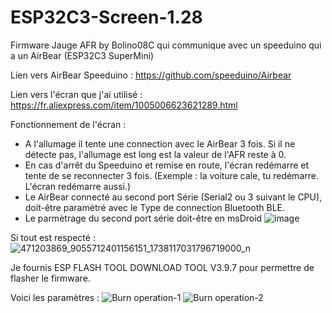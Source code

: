 # ESP32C3-Screen-1.28
Firmware Jauge AFR by Bolino08C qui communique avec un speeduino qui a un AirBear (ESP32C3 SuperMini)

Lien vers AirBear Speeduino : https://github.com/speeduino/Airbear

Lien vers l'écran que j'ai utilisé : https://fr.aliexpress.com/item/1005006623621289.html

Fonctionnement de l'écran :
* A l'allumage il tente une connection avec le AirBear 3 fois. 
Si il ne détecte pas, l'allumage est long est la valeur de l'AFR reste à 0.
* En cas d'arrêt du Speeduino et remise en route, l'écran redémarre et tente de se reconnecter 3 fois.
(Exemple : la voiture cale, tu redémarre. L'écran redémarre aussi.)
* Le AirBear connecté au second port Série (Serial2 ou 3 suivant le CPU), doit-être paramétré avec le Type de connection Bluetooth BLE.
* Le parmètrage du second port série doit-être en msDroid
![image](https://github.com/user-attachments/assets/14a3e357-c538-49df-a5b7-f7031fd2a044)

Si tout est respecté :
![471203869_9055712401156151_1738117031796719000_n](https://github.com/user-attachments/assets/7e1798c5-eedd-479a-b4a8-7679cb8cd56a)


Je fournis ESP FLASH TOOL DOWNLOAD TOOL V3.9.7 pour permettre de flasher le firmware.

Voici les paramètres : ![Burn operation-1](https://github.com/user-attachments/assets/6bd9dc7b-f77a-4c6a-826c-2790847a9364)
![Burn operation-2](https://github.com/user-attachments/assets/c071e8a1-3d95-45e2-a220-10bc5275fbb1)

